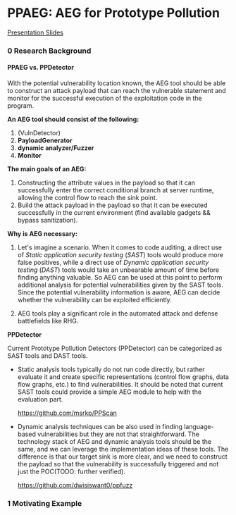 # PPAEG: AEG for Prototype Pollution

[Presentation Slides](https://docs.google.com/presentation/d/1_WSLOF1536Esj1i3am7Y4pubKbzS3afh5fZtZsMpqSY/edit?usp=sharing)

### 0 Research Background

#### PPAEG vs. PPDetector

With the potential vulnerability location known, the AEG tool should be able to construct an attack payload that can reach the vulnerable statement and monitor for the successful execution of the exploitation code in the program.

**An AEG tool should consist of the following:**

1. (VulnDetector) 
2. **PayloadGenerator** 
3. **dynamic analyzer/Fuzzer**
4. **Monitor**

**The main goals of an AEG:**

1. Constructing the attribute values in the payload so that it can successfully enter the correct conditional branch at server runtime, allowing the control flow to reach the sink point.
2. Build the attack payload in the payload so that it can be executed successfully in the current environment (find available gadgets && bypass sanitization).

**Why is AEG necessary:**

1. Let's imagine a scenario. When it comes to code auditing, a direct use of *Static application security testing* (*SAST*) tools would produce more false positives, while a direct use of *Dynamic application security testing* (*DAST*) tools would take an unbearable amount of time before finding anything valuable. So AEG can be used at this point to perform additional analysis for potential vulnerabilities given by the SAST tools. Since the potential vulnerability information is aware, AEG can decide whether the vulnerability can be exploited efficiently.

2. AEG tools play a significant role in the automated attack and defense battlefields like RHG.

**PPDetector**

Current Prototype Pollution Detectors (PPDetector) can be categorized as SAST tools and DAST tools.

+ Static analysis tools typically do not run code directly, but rather evaluate it and create specific representations (control flow graphs, data flow graphs, etc.) to find vulnerabilities. It should be noted that current SAST tools could provide a simple AEG module to help with the evaluation part.

    https://github.com/msrkp/PPScan

+ Dynamic analysis techniques can be also used in finding language-based vulnerabilities but they are not that straightforward. The technology stack of AEG and dynamic analysis tools should be the same, and we can leverage the implementation ideas of these tools. The difference is that our target sink is more clear, and we need to construct the payload so that the vulnerability is successfully triggered and not just the POC(TODO: further verified).

    https://github.com/dwisiswant0/ppfuzz



### 1 Motivating Example
